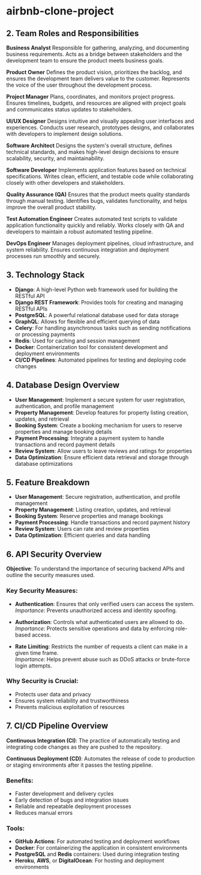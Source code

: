 # airbnb-clone-project

## 2. Team Roles and Responsibilities

**Business Analyst**
Responsible for gathering, analyzing, and documenting business requirements. Acts as a bridge between stakeholders and the development team to ensure the product meets business goals.

**Product Owner**
Defines the product vision, prioritizes the backlog, and ensures the development team delivers value to the customer. Represents the voice of the user throughout the development process.

**Project Manager**
Plans, coordinates, and monitors project progress. Ensures timelines, budgets, and resources are aligned with project goals and communicates status updates to stakeholders.

**UI/UX Designer**
Designs intuitive and visually appealing user interfaces and experiences. Conducts user research, prototypes designs, and collaborates with developers to implement design solutions.

**Software Architect**
Designs the system's overall structure, defines technical standards, and makes high-level design decisions to ensure scalability, security, and maintainability.

**Software Developer**
Implements application features based on technical specifications. Writes clean, efficient, and testable code while collaborating closely with other developers and stakeholders.

**Quality Assurance (QA)**
Ensures that the product meets quality standards through manual testing. Identifies bugs, validates functionality, and helps improve the overall product stability.

**Test Automation Engineer**
Creates automated test scripts to validate application functionality quickly and reliably. Works closely with QA and developers to maintain a robust automated testing pipeline.

**DevOps Engineer**
Manages deployment pipelines, cloud infrastructure, and system reliability. Ensures continuous integration and deployment processes run smoothly and securely.

## 3. Technology Stack

- **Django**: A high-level Python web framework used for building the RESTful API  
- **Django REST Framework**: Provides tools for creating and managing RESTful APIs  
- **PostgreSQL**: A powerful relational database used for data storage  
- **GraphQL**: Allows for flexible and efficient querying of data  
- **Celery**: For handling asynchronous tasks such as sending notifications or processing payments  
- **Redis**: Used for caching and session management  
- **Docker**: Containerization tool for consistent development and deployment environments  
- **CI/CD Pipelines**: Automated pipelines for testing and deploying code changes  

## 4. Database Design Overview

- **User Management**: Implement a secure system for user registration, authentication, and profile management  
- **Property Management**: Develop features for property listing creation, updates, and retrieval  
- **Booking System**: Create a booking mechanism for users to reserve properties and manage booking details  
- **Payment Processing**: Integrate a payment system to handle transactions and record payment details  
- **Review System**: Allow users to leave reviews and ratings for properties  
- **Data Optimization**: Ensure efficient data retrieval and storage through database optimizations  

## 5. Feature Breakdown

- **User Management**: Secure registration, authentication, and profile management  
- **Property Management**: Listing creation, updates, and retrieval  
- **Booking System**: Reserve properties and manage bookings  
- **Payment Processing**: Handle transactions and record payment history  
- **Review System**: Users can rate and review properties  
- **Data Optimization**: Efficient queries and data handling  

## 6. API Security Overview

**Objective**: To understand the importance of securing backend APIs and outline the security measures used.

### Key Security Measures:

- **Authentication**: Ensures that only verified users can access the system.  
  *Importance*: Prevents unauthorized access and identity spoofing.

- **Authorization**: Controls what authenticated users are allowed to do.  
  *Importance*: Protects sensitive operations and data by enforcing role-based access.

- **Rate Limiting**: Restricts the number of requests a client can make in a given time frame.  
  *Importance*: Helps prevent abuse such as DDoS attacks or brute-force login attempts.

### Why Security is Crucial:
- Protects user data and privacy  
- Ensures system reliability and trustworthiness  
- Prevents malicious exploitation of resources

## 7. CI/CD Pipeline Overview

**Continuous Integration (CI)**: The practice of automatically testing and integrating code changes as they are pushed to the repository.

**Continuous Deployment (CD)**: Automates the release of code to production or staging environments after it passes the testing pipeline.

### Benefits:
- Faster development and delivery cycles  
- Early detection of bugs and integration issues  
- Reliable and repeatable deployment processes  
- Reduces manual errors

### Tools:
- **GitHub Actions**: For automated testing and deployment workflows  
- **Docker**: For containerizing the application in consistent environments  
- **PostgreSQL** and **Redis** containers: Used during integration testing  
- **Heroku**, **AWS**, or **DigitalOcean**: For hosting and deployment environments

